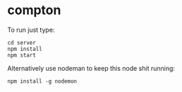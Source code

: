 # compton

To run just type:

```
cd server
npm install
npm start
```

Alternatively use nodeman to keep this node shit running:

```
npm install -g nodemon
```
